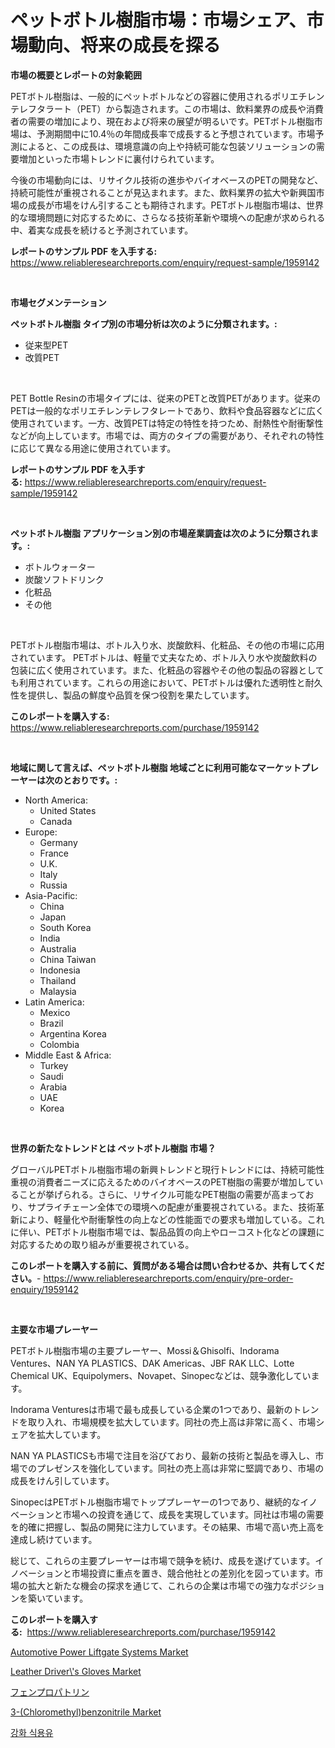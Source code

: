 <p><h1>ペットボトル樹脂市場：市場シェア、市場動向、将来の成長を探る</h1></p><p><strong>市場の概要とレポートの対象範囲</strong></p>
<p><p>PETボトル樹脂は、一般的にペットボトルなどの容器に使用されるポリエチレンテレフタラート（PET）から製造されます。この市場は、飲料業界の成長や消費者の需要の増加により、現在および将来の展望が明るいです。PETボトル樹脂市場は、予測期間中に10.4％の年間成長率で成長すると予想されています。市場予測によると、この成長は、環境意識の向上や持続可能な包装ソリューションの需要増加といった市場トレンドに裏付けられています。</p><p>今後の市場動向には、リサイクル技術の進歩やバイオベースのPETの開発など、持続可能性が重視されることが見込まれます。また、飲料業界の拡大や新興国市場の成長が市場をけん引することも期待されます。PETボトル樹脂市場は、世界的な環境問題に対応するために、さらなる技術革新や環境への配慮が求められる中、着実な成長を続けると予測されています。</p></p>
<p><strong>レポートのサンプル PDF を入手する:</strong> <a href="https://www.reliableresearchreports.com/enquiry/request-sample/1959142">https://www.reliableresearchreports.com/enquiry/request-sample/1959142</a></p>
<p>&nbsp;</p>
<p><strong>市場セグメンテーション</strong></p>
<p><strong>ペットボトル樹脂 タイプ別の市場分析は次のように分類されます。:</strong></p>
<p><ul><li>従来型PET</li><li>改質PET</li></ul></p>
<p>&nbsp;</p>
<p><p>PET Bottle Resinの市場タイプには、従来のPETと改質PETがあります。従来のPETは一般的なポリエチレンテレフタレートであり、飲料や食品容器などに広く使用されています。一方、改質PETは特定の特性を持つため、耐熱性や耐衝撃性などが向上しています。市場では、両方のタイプの需要があり、それぞれの特性に応じて異なる用途に使用されています。</p></p>
<p><strong>レポートのサンプル PDF を入手する:</strong>&nbsp;<a href="https://www.reliableresearchreports.com/enquiry/request-sample/1959142">https://www.reliableresearchreports.com/enquiry/request-sample/1959142</a></p>
<p>&nbsp;</p>
<p><strong> ペットボトル樹脂 アプリケーション別の市場産業調査は次のように分類されます。:</strong></p>
<p><ul><li>ボトルウォーター</li><li>炭酸ソフトドリンク</li><li>化粧品</li><li>その他</li></ul></p>
<p>&nbsp;</p>
<p><p>PETボトル樹脂市場は、ボトル入り水、炭酸飲料、化粧品、その他の市場に応用されています。 PETボトルは、軽量で丈夫なため、ボトル入り水や炭酸飲料の包装に広く使用されています。また、化粧品の容器やその他の製品の容器としても利用されています。これらの用途において、PETボトルは優れた透明性と耐久性を提供し、製品の鮮度や品質を保つ役割を果たしています。</p></p>
<p><strong>このレポートを購入する:</strong>&nbsp; <a href="https://www.reliableresearchreports.com/purchase/1959142">https://www.reliableresearchreports.com/purchase/1959142</a></p>
<p>&nbsp;</p>
<p><strong>地域に関して言えば、ペットボトル樹脂 地域ごとに利用可能なマーケットプレーヤーは次のとおりです。:</strong></p>
<p><ul>
    <li>
        North America:
        <ul>
            <li>United States</li>
            <li>Canada</li>
        </ul>
    </li>
    <li>
        Europe:
        <ul>
            <li>Germany</li>
            <li>France</li>
            <li>U.K.</li>
            <li>Italy</li>
            <li>Russia</li>
        </ul>
    </li>
    <li>
        Asia-Pacific:
        <ul>
            <li>China</li>
            <li>Japan</li>
            <li>South Korea</li>
            <li>India</li>
            <li>Australia</li>
            <li>China Taiwan</li>
            <li>Indonesia</li>
            <li>Thailand</li>
            <li>Malaysia</li>
        </ul>
    </li>
    <li>
        Latin America:
        <ul>
            <li>Mexico</li>
            <li>Brazil</li>
            <li>Argentina Korea</li>
            <li>Colombia</li>
        </ul>
    </li>
    <li>
        Middle East & Africa:
        <ul>
            <li>Turkey</li>
            <li>Saudi</li>
            <li>Arabia</li>
            <li>UAE</li>
            <li>Korea</li>
        </ul>
    </li>
    </ul></p>
<p>&nbsp;</p>
<p><strong>世界の新たなトレンドとは ペットボトル樹脂 市場？</strong></p>
<p><p>グローバルPETボトル樹脂市場の新興トレンドと現行トレンドには、持続可能性重視の消費者ニーズに応えるためのバイオベースのPET樹脂の需要が増加していることが挙げられる。さらに、リサイクル可能なPET樹脂の需要が高まっており、サプライチェーン全体での環境への配慮が重要視されている。また、技術革新により、軽量化や耐衝撃性の向上などの性能面での要求も増加している。これに伴い、PETボトル樹脂市場では、製品品質の向上やローコスト化などの課題に対応するための取り組みが重要視されている。</p></p>
<p><strong>このレポートを購入する前に、質問がある場合は問い合わせるか、共有してください。</strong>- <a href="https://www.reliableresearchreports.com/enquiry/pre-order-enquiry/1959142">https://www.reliableresearchreports.com/enquiry/pre-order-enquiry/1959142</a></p>
<p>&nbsp;</p>
<p><strong>主要な市場プレーヤー</strong></p>
<p><p>PETボトル樹脂市場の主要プレーヤー、Mossi＆Ghisolfi、Indorama Ventures、NAN YA PLASTICS、DAK Americas、JBF RAK LLC、Lotte Chemical UK、Equipolymers、Novapet、Sinopecなどは、競争激化しています。</p><p>Indorama Venturesは市場で最も成長している企業の1つであり、最新のトレンドを取り入れ、市場規模を拡大しています。同社の売上高は非常に高く、市場シェアを拡大しています。</p><p>NAN YA PLASTICSも市場で注目を浴びており、最新の技術と製品を導入し、市場でのプレゼンスを強化しています。同社の売上高は非常に堅調であり、市場の成長をけん引しています。</p><p>SinopecはPETボトル樹脂市場でトッププレーヤーの1つであり、継続的なイノベーションと市場への投資を通じて、成長を実現しています。同社は市場の需要を的確に把握し、製品の開発に注力しています。その結果、市場で高い売上高を達成し続けています。</p><p>総じて、これらの主要プレーヤーは市場で競争を続け、成長を遂げています。イノベーションと市場投資に重点を置き、競合他社との差別化を図っています。市場の拡大と新たな機会の探求を通じて、これらの企業は市場での強力なポジションを築いています。</p></p>
<p><strong>このレポートを購入する:</strong>&nbsp;&nbsp;<a href="https://www.reliableresearchreports.com/purchase/1959142">https://www.reliableresearchreports.com/purchase/1959142</a></p>
<p><p><a href="https://natural-crush-b99.notion.site/Automotive-Power-Liftgate-Systems-Market-Research-Report-Reveals-The-Latest-Trends-And-Opportunities-d0f3e85b5ba6478eac6b92557c77188f">Automotive Power Liftgate Systems Market</a></p><p><a href="https://github.com/Krish2023na/Market-Research-Report-List-3/blob/main/leather-drivers-gloves-market.md">Leather Driver\'s Gloves Market</a></p><p><a href="https://github.com/cnnriuez22368/Market-Research-Report-List-1/blob/main/56014497239.md">フェンプロパトリン</a></p><p><a href="https://issuu.com/reportprime-2/docs/3-chloromethylbenzonitrile-market-size-2030.pptx">3-(Chloromethyl)benzonitrile Market</a></p><p><a href="https://github.com/KellyLyncyh543964/Market-Research-Report-List-1/blob/main/21987065952.md">강화 식용유</a></p></p>